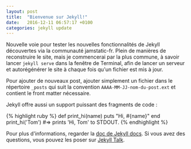 ```yaml
---
layout: post
title:  "Bienvenue sur Jekyll!"
date:   2016-12-11 06:57:17 +0100
categories: jekyll update
---
```

Nouvelle voie pour tester les nouvelles fonctionnalités de Jekyll découvertes via la communauté jamstatic-fr. Plein de manières de reconstruire le site, mais je commencerai par la plus commune, à savoir lancer `jekyll serve` dans la fenêtre de Terminal, afin de lancer un serveur et autorégénérer le site à chaque fois qu'un fichier est mis à jour.

Pour ajouter de nouveaux post, ajouter simplement un fichier dans le répertoire `_posts` qui suit la convention `AAAA-MM-JJ-nom-du-post.ext` et contient le front matter nécessaire.

Jekyll offre aussi un support puissant des fragments de code : 

{% highlight ruby %}
def print_hi(name)
  puts "Hi, #{name}"
end
print_hi('Tom')
#=> prints 'Hi, Tom' to STDOUT.
{% endhighlight %}

Pour plus d'informations, regarder la [doc de Jekyll docs][jekyll-docs]. Si vous avez des questions, vous pouvez les poser sur  [Jekyll Talk][jekyll-talk].

[jekyll-docs]: http://jekyllrb.com/docs/home
[jekyll-gh]:   https://github.com/jekyll/jekyll
[jekyll-talk]: https://talk.jekyllrb.com/
